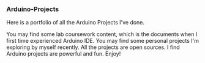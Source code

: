 ### Arduino-Projects

Here is a portfolio of all the Arduino Projects I've done. 

You may find some lab coursework content, which is the documents when I first time experienced Arduino IDE. You may find some personal projects I'm exploring by myself recently. All the projects are open sources. I find Arduino projects are powerful and fun. Enjoy! 
